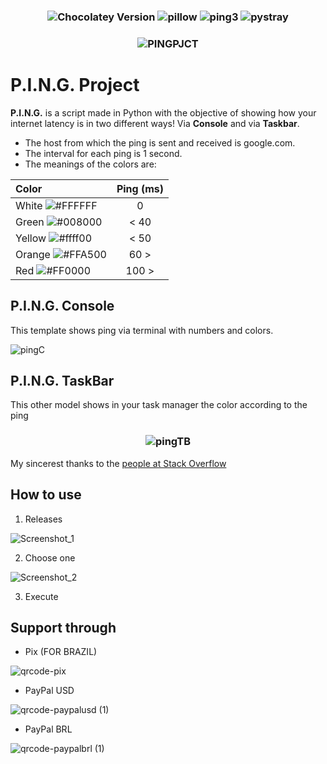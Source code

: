 <h3 align="center">

 ![Chocolatey Version](https://img.shields.io/chocolatey/v/python?label=python&style=flat-square&logo=python) ![pillow](https://img.shields.io/pypi/v/pillow?label=pillow) ![ping3](https://img.shields.io/pypi/v/ping3?label=ping3) ![pystray](https://img.shields.io/pypi/v/pystray?label=pystray) 
</h3>

<h3 align="center">

![PINGPJCT](https://img.shields.io/badge/p.i.n.g.-pjct-%23000000?style=flat-square&logo=powershell)
</h3>

# P.I.N.G. Project

**P.I.N.G.** is a script made in Python with the objective of showing how your internet latency is in two different ways! Via **Console** and via **Taskbar**.

- The host from which the ping is sent and received is google.com. 
- The interval for each ping is 1 second. 
- The meanings of the colors are:

| Color              | Ping (ms)                                         |
| :----------------- | :-----------------------------------------------: |
| White  ![#FFFFFF](https://via.placeholder.com/10/FFFFFF?text=+) | 0    |
| Green  ![#008000](https://via.placeholder.com/10/008000?text=+) | < 40 |
| Yellow ![#ffff00](https://via.placeholder.com/10/FFFF00?text=+) | < 50 |
| Orange ![#FFA500](https://via.placeholder.com/10/FFA500?text=+) | 60 > |
| Red    ![#FF0000](https://via.placeholder.com/10/FF0000?text=+) | 100 >|

## P.I.N.G. Console

This template shows ping via terminal with numbers and colors.

![pingC](https://user-images.githubusercontent.com/104078248/210158817-68610876-5e39-4661-85d1-f803a0f8d181.png)

## P.I.N.G. TaskBar

This other model shows in your task manager the color according to the ping

<h3 align="center">

![pingTB](https://user-images.githubusercontent.com/104078248/210159062-7a6ee6f8-47fd-4b82-b26f-dee1bb677689.gif)
</h3>

My sincerest thanks to the [people at Stack Overflow](https://stackoverflow.com/questions/74922884/dynamically-change-tray-icon-with-pystray)

## How to use

1. Releases

![Screenshot_1](https://user-images.githubusercontent.com/104078248/210159101-1b2158b5-fb42-4206-98c5-2e905ea0f80f.png)

2. Choose one

![Screenshot_2](https://user-images.githubusercontent.com/104078248/210159104-3c09350b-455f-48ce-8b4e-4f7226678ec9.png)

3. Execute

## Support through

 * Pix (FOR BRAZIL)

  ![qrcode-pix](https://user-images.githubusercontent.com/104078248/209589139-08adb33c-9ce5-4dc0-a15d-4aa6fdd9c0ad.png)

 * PayPal USD 
 
  ![qrcode-paypalusd (1)](https://user-images.githubusercontent.com/104078248/209590580-1cb822d8-313e-4124-9953-2e66bc57ced6.png)
 
 * PayPal BRL
 
  ![qrcode-paypalbrl (1)](https://user-images.githubusercontent.com/104078248/209726203-6c0a8156-9c74-445f-9521-02b2ccbd7d90.png) 

